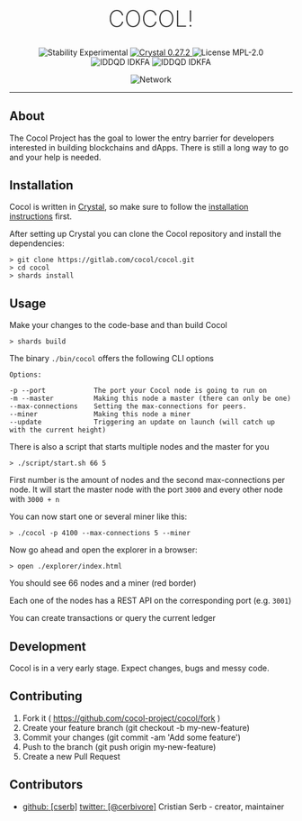 <h1 align="center" style="font-size: 40px; font-weight: 200;">COCOL!</h1>

<div align="center">
  <img src="https://img.shields.io/badge/Stability-Experimental-orange.svg?style=flat-square" alt="Stability Experimental" />
  <a href="https://crystal-lang.org">
    <img src="https://img.shields.io/badge/Crystal-0.27.2-blue.svg?style=flat-square" alt="Crystal 0.27.2" />
  </a>
  <img src="https://img.shields.io/badge/License-MPL--2.0-green.svg?style=flat-square" alt="License MPL-2.0" />
</div>

<div align="center">
  <img src="https://img.shields.io/badge/You-didn't_ask_for_this-yellow.svg?style=flat-square" alt="IDDQD IDKFA" />
  <img src="https://img.shields.io/badge/You-got_it_anyway-yellow.svg?style=flat-square" alt="IDDQD IDKFA" />
</div>


<p align="center">
  <img src="https://github.com/cocol-project/cocol/blob/master/img/demo.gif" alt="Network" />
</p>

---

## About
The Cocol Project has the goal to lower the entry barrier for developers interested in building blockchains and dApps.
There is still a long way to go and your help is needed.

## Installation
Cocol is written in [Crystal](https://crystal-lang.org/), so make sure to follow the [installation instructions](https://crystal-lang.org/reference/installation/) first.

After setting up Crystal you can clone the Cocol repository and install the dependencies:
```
> git clone https://gitlab.com/cocol/cocol.git
> cd cocol
> shards install
```

## Usage
Make your changes to the code-base and than build Cocol
```
> shards build
```
The binary `./bin/cocol` offers the following CLI options

```
Options:

-p --port            The port your Cocol node is going to run on
-m --master          Making this node a master (there can only be one)
--max-connections    Setting the max-connections for peers.
--miner              Making this node a miner
--update             Triggering an update on launch (will catch up with the current height)

```

There is also a script that starts multiple nodes and the master for you

```
> ./script/start.sh 66 5
```
First number is the amount of nodes and the second max-connections per node.
It will start the master node with the port `3000` and every other node with `3000 + n`


You can now start one or several miner like this:
```
> ./cocol -p 4100 --max-connections 5 --miner
```

Now go ahead and open the explorer in a browser:
```
> open ./explorer/index.html
```

You should see 66 nodes and a miner (red border)

Each one of the nodes has a REST API on the corresponding port (e.g. `3001`)

You can create transactions or query the current ledger

## Development

Cocol is in a very early stage. Expect changes, bugs and messy code.

## Contributing

1. Fork it ( https://github.com/cocol-project/cocol/fork )
2. Create your feature branch (git checkout -b my-new-feature)
3. Commit your changes (git commit -am 'Add some feature')
4. Push to the branch (git push origin my-new-feature)
5. Create a new Pull Request

## Contributors

- [github: [cserb]](https://github.com/cserb) [twitter: [@cerbivore]](http://twitter.com/cerbivore) Cristian Serb - creator, maintainer
